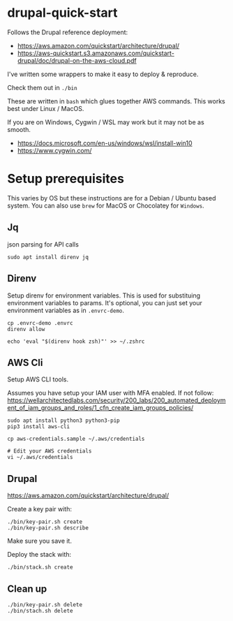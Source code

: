 # drupal-quick-start
Follows the Drupal reference deployment: 

* https://aws.amazon.com/quickstart/architecture/drupal/
* https://aws-quickstart.s3.amazonaws.com/quickstart-drupal/doc/drupal-on-the-aws-cloud.pdf

I've written some wrappers to make it easy to deploy & reproduce.

Check them out in `./bin`

These are written in `bash` which glues together AWS commands. This works best under Linux / MacOS.

If you are on Windows, Cygwin / WSL may work but it may not be as smooth.

* https://docs.microsoft.com/en-us/windows/wsl/install-win10
* https://www.cygwin.com/


# Setup prerequisites
This varies by OS but these instructions are for a Debian / Ubuntu based system.
You can also use `brew` for MacOS or Chocolatey for `Windows`.

## Jq
json parsing for API calls

```
sudo apt install direnv jq
```

## Direnv
Setup direnv for environment variables. This is used for substituing environment variables to params.
It's optional, you can just set your environment variables as in `.envrc-demo`.
```
cp .envrc-demo .envrc
direnv allow

echo 'eval "$(direnv hook zsh)"' >> ~/.zshrc
```

## AWS Cli

Setup AWS CLI tools.

Assumes you have setup your IAM user with MFA enabled. If not follow: https://wellarchitectedlabs.com/security/200_labs/200_automated_deployment_of_iam_groups_and_roles/1_cfn_create_iam_groups_policies/

```
sudo apt install python3 python3-pip
pip3 install aws-cli

cp aws-credentials.sample ~/.aws/credentials

# Edit your AWS credentials
vi ~/.aws/credentials
```

## Drupal

https://aws.amazon.com/quickstart/architecture/drupal/

Create a key pair with:

```
./bin/key-pair.sh create
./bin/key-pair.sh describe
```

Make sure you save it.


Deploy the stack with:

```
./bin/stack.sh create
```

## Clean up

```
./bin/key-pair.sh delete
./bin/stach.sh delete
```
